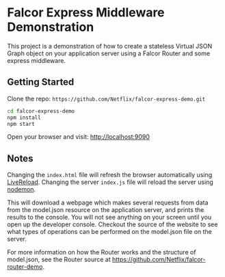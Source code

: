 # Falcor Express Middleware Demonstration

This project is a demonstration of how to create a stateless Virtual JSON Graph object on your application server using a Falcor Router and some express middleware.

## Getting Started

Clone the repo: `https://github.com/Netflix/falcor-express-demo.git`

``` sh
cd falcor-express-demo
npm install
npm start
```

Open your browser and visit: [http://localhost:9090](http://localhost:9090)

## Notes

Changing the `index.html` file will refresh the browser automatically using
[LiveReload][2]. Changing the server `index.js` file will reload the server
using [nodemon][1].

This will download a webpage which makes several requests from data from the model.json resource on the application server, and prints the results to the console.  You will not see anything on your screen until you open up the developer console. Checkout the source of the website to see what types of operations can be performed on the model.json file on the server.

For more information on how the Router works and the structure of model.json, see the Router source at https://github.com/Netflix/falcor-router-demo.



[1]: https://www.npmjs.com/package/nodemon    "nodemon"
[2]: https://www.npmjs.com/package/livereload    "livereload"
